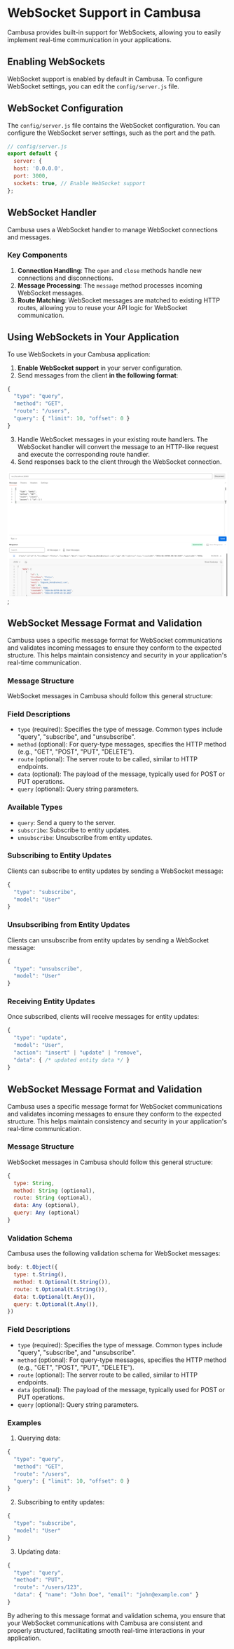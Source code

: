 # WebSocket Support in Cambusa

Cambusa provides built-in support for WebSockets, allowing you to easily implement real-time communication in your applications.

## Enabling WebSockets

WebSocket support is enabled by default in Cambusa. To configure WebSocket settings, you can edit the `config/server.js` file.

## WebSocket Configuration

The `config/server.js` file contains the WebSocket configuration. You can configure the WebSocket server settings, such as the port and the path.

```javascript
// config/server.js
export default {
  server: {
  host: '0.0.0.0',
  port: 3000,
  sockets: true, // Enable WebSocket support
};
```

## WebSocket Handler

Cambusa uses a WebSocket handler to manage WebSocket connections and messages.

### Key Components

1. **Connection Handling**: The `open` and `close` methods handle new connections and disconnections.
2. **Message Processing**: The `message` method processes incoming WebSocket messages.
3. **Route Matching**: WebSocket messages are matched to existing HTTP routes, allowing you to reuse your API logic for WebSocket communication.

## Using WebSockets in Your Application

To use WebSockets in your Cambusa application:

1. **Enable WebSocket support** in your server configuration.
2. Send messages from the client **in the following format**:
```javascript
{
  "type": "query",
  "method": "GET",
  "route": "/users",
  "query": { "limit": 10, "offset": 0 }
}
```
3. Handle WebSocket messages in your existing route handlers. The WebSocket handler will convert the message to an HTTP-like request and execute the corresponding route handler.
4. Send responses back to the client through the WebSocket connection.

![WebSocket example](./assets/websocket-example.png);

## WebSocket Message Format and Validation

Cambusa uses a specific message format for WebSocket communications and validates incoming messages to ensure they conform to the expected structure. This helps maintain consistency and security in your application's real-time communication.

### Message Structure

WebSocket messages in Cambusa should follow this general structure:

### Field Descriptions

- `type` (required): Specifies the type of message. Common types include "query", "subscribe", and "unsubscribe".
- `method` (optional): For query-type messages, specifies the HTTP method (e.g., "GET", "POST", "PUT", "DELETE").
- `route` (optional): The server route to be called, similar to HTTP endpoints.
- `data` (optional): The payload of the message, typically used for POST or PUT operations.
- `query` (optional): Query string parameters.

### Available Types

- `query`: Send a query to the server.
- `subscribe`: Subscribe to entity updates.
- `unsubscribe`: Unsubscribe from entity updates.

### Subscribing to Entity Updates

Clients can subscribe to entity updates by sending a WebSocket message:

```javascript
{
  "type": "subscribe",
  "model": "User"
}
```

### Unsubscribing from Entity Updates

Clients can unsubscribe from entity updates by sending a WebSocket message:

```javascript
{
  "type": "unsubscribe",
  "model": "User"
}
```

### Receiving Entity Updates

Once subscribed, clients will receive messages for entity updates:

```javascript
{
  "type": "update",
  "model": "User",
  "action": "insert" | "update" | "remove",
  "data": { /* updated entity data */ }
}
```

## WebSocket Message Format and Validation

Cambusa uses a specific message format for WebSocket communications and validates incoming messages to ensure they conform to the expected structure. This helps maintain consistency and security in your application's real-time communication.

### Message Structure

WebSocket messages in Cambusa should follow this general structure:

```javascript
{
  type: String,
  method: String (optional),
  route: String (optional),
  data: Any (optional),
  query: Any (optional)
}
```

### Validation Schema

Cambusa uses the following validation schema for WebSocket messages:

```javascript
body: t.Object({
  type: t.String(),
  method: t.Optional(t.String()),
  route: t.Optional(t.String()),
  data: t.Optional(t.Any()),
  query: t.Optional(t.Any()),
})
```

### Field Descriptions

- `type` (required): Specifies the type of message. Common types include "query", "subscribe", and "unsubscribe".
- `method` (optional): For query-type messages, specifies the HTTP method (e.g., "GET", "POST", "PUT", "DELETE").
- `route` (optional): The server route to be called, similar to HTTP endpoints.
- `data` (optional): The payload of the message, typically used for POST or PUT operations.
- `query` (optional): Query string parameters.

### Examples

1. Querying data:
```javascript
{
  "type": "query",
  "method": "GET",
  "route": "/users",
  "query": { "limit": 10, "offset": 0 }
}
```

2. Subscribing to entity updates:
```javascript
{
  "type": "subscribe",
  "model": "User"
}
```

3. Updating data:
```javascript
{
  "type": "query",
  "method": "PUT",
  "route": "/users/123",
  "data": { "name": "John Doe", "email": "john@example.com" }
}
```

By adhering to this message format and validation schema, you ensure that your WebSocket communications with Cambusa are consistent and properly structured, facilitating smooth real-time interactions in your application.
